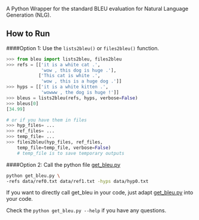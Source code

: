 A Python Wrapper for the standard BLEU evaluation for Natural Language Generation (NLG).

## How to Run
####Option 1: Use the `lists2bleu()` or `files2bleu()` function.
```python
>>> from bleu import lists2bleu, files2bleu
>>> refs = [['it is a white cat .',
             'wow , this dog is huge .'],
            ['This cat is white .',
             'wow , this is a huge dog .']]
>>> hyps = [['it is a white kitten .',
             'wowww , the dog is huge !']]
>>> bleus = lists2bleu(refs, hyps, verbose=False)
>>> bleus[0]
[34.99]

# or if you have them in files
>>> hyp_files= ...
>>> ref_files= ...
>>> temp_file= ...
>>> files2bleu(hyp_files, ref_files, 
    temp_file=temp_file, verbose=False)
    # temp_file is to save temporary outputs
```
####Option 2:  Call the python file [get_bleu.py](bleu.py)
```bash
python get_bleu.py \
-refs data/ref0.txt data/ref1.txt -hyps data/hyp0.txt
```

If you want to directly call get_bleu in your code, just adapt [get_bleu.py](bleu.py) into your code.

Check the `python get_bleu.py --help` if you have any questions.